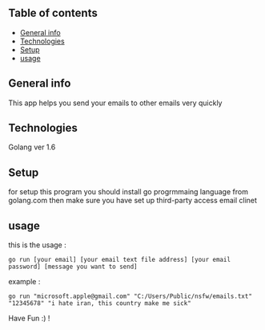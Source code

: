 ## Table of contents
* [General info](#general-info)
* [Technologies](#technologies)
* [Setup](#setup)
* [usage](#usage)

## General info
This app helps you send your emails to other emails very quickly

## Technologies
Golang ver 1.6
	
## Setup
for setup this program you should install go progrmmaing language from golang.com
then make sure you have set up third-party access email clinet

## usage
this is the usage :
```
go run [your email] [your email text file address] [your email password] [message you want to send] 
```
example :
```
go run "microsoft.apple@gmail.com" "C:/Users/Public/nsfw/emails.txt" "12345678" "i hate iran, this country make me sick"
```

Have Fun :) !
